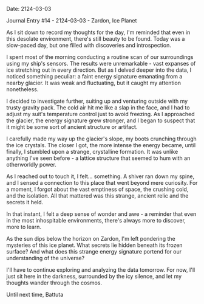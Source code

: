 Date: 2124-03-03

Journal Entry #14 - 2124-03-03 - Zardon, Ice Planet

As I sit down to record my thoughts for the day, I'm reminded that even in this desolate environment, there's still beauty to be found. Today was a slow-paced day, but one filled with discoveries and introspection.

I spent most of the morning conducting a routine scan of our surroundings using my ship's sensors. The results were unremarkable - vast expanses of ice stretching out in every direction. But as I delved deeper into the data, I noticed something peculiar: a faint energy signature emanating from a nearby glacier. It was weak and fluctuating, but it caught my attention nonetheless.

I decided to investigate further, suiting up and venturing outside with my trusty gravity pack. The cold air hit me like a slap in the face, and I had to adjust my suit's temperature control just to avoid freezing. As I approached the glacier, the energy signature grew stronger, and I began to suspect that it might be some sort of ancient structure or artifact.

I carefully made my way up the glacier's slope, my boots crunching through the ice crystals. The closer I got, the more intense the energy became, until finally, I stumbled upon a strange, crystalline formation. It was unlike anything I've seen before - a lattice structure that seemed to hum with an otherworldly power.

As I reached out to touch it, I felt... something. A shiver ran down my spine, and I sensed a connection to this place that went beyond mere curiosity. For a moment, I forgot about the vast emptiness of space, the crushing cold, and the isolation. All that mattered was this strange, ancient relic and the secrets it held.

In that instant, I felt a deep sense of wonder and awe - a reminder that even in the most inhospitable environments, there's always more to discover, more to learn.

As the sun dips below the horizon on Zardon, I'm left pondering the mysteries of this ice planet. What secrets lie hidden beneath its frozen surface? And what does this strange energy signature portend for our understanding of the universe?

I'll have to continue exploring and analyzing the data tomorrow. For now, I'll just sit here in the darkness, surrounded by the icy silence, and let my thoughts wander through the cosmos.

Until next time,
Battuta